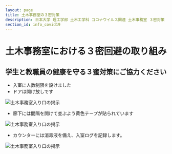 ```yaml
---
layout: page
title: 土木事務室の３密対策
description: 日本大学 理工学部 土木工学科 コロナウイルス関連 土木事務室 ３密対策
section_id: info_covid19
---
```


# 土木事務室における３密回避の取り組み

## 学生と教職員の健康を守る３蜜対策にご協力ください

* 入室に人数制限を設けました
* ドアは開け放しです

![土木事務室入り口の掲示]({{site.baseurl}}/images/fy2020/entrance.jpg)

* 廊下には間隔を開けて並ぶよう黄色テープが貼られています

![土木事務室入り口の掲示]({{site.baseurl}}/images/fy2020/corridor.jpg)


* カウンターには消毒液を備え、入室ログを記録します。

![土木事務室入り口の掲示]({{site.baseurl}}/images/fy2020/counter.jpg)
